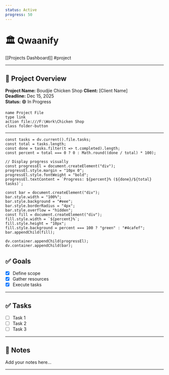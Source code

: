```yaml
---
status: Active
progress: 50
---
```

# 🏛 Qwaanify
[[Projects Dashboard]] #project

---
## 🎯 Project Overview
**Project Name:** Boudjie Chicken Shop
**Client:** [Client Name]  
**Deadline:** Dec 15, 2025  
**Status:** 🟢 In Progress  
```button
name Project File
type link
action file:///F:\Work\Chicken Shop
class folder-button
```
---
```dataviewjs
const tasks = dv.current().file.tasks;
const total = tasks.length;
const done = tasks.filter(t => t.completed).length;
const percent = total === 0 ? 0 : Math.round((done / total) * 100);

// Display progress visually
const progressEl = document.createElement("div");
progressEl.style.margin = "10px 0";
progressEl.style.fontWeight = "bold";
progressEl.textContent = `Progress: ${percent}% (${done}/${total} tasks)`;

const bar = document.createElement("div");
bar.style.width = "100%";
bar.style.background = "#eee";
bar.style.borderRadius = "4px";
bar.style.overflow = "hidden";
const fill = document.createElement("div");
fill.style.width = `${percent}%`;
fill.style.height = "10px";
fill.style.background = percent === 100 ? "green" : "#4cafef";
bar.appendChild(fill);

dv.container.appendChild(progressEl);
dv.container.appendChild(bar);
````

## ✅ Goals
- [x] Define scope
- [x] Gather resources
- [x] Execute tasks

---
## ✅ Tasks
- [ ] Task 1
- [ ] Task 2
- [ ] Task 3

---
## 📝 Notes
Add your notes here...

---

